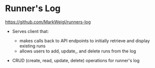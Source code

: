 Runner's Log
=============

https://github.com/MarkWeigl/runners-log

* Serves client that:
    + makes calls back to API endpoints to initially retrieve and display existing runs
    + allows users to add, update,, and delete runs from the log

* CRUD (create, read, update, delete) operations for runner's log

